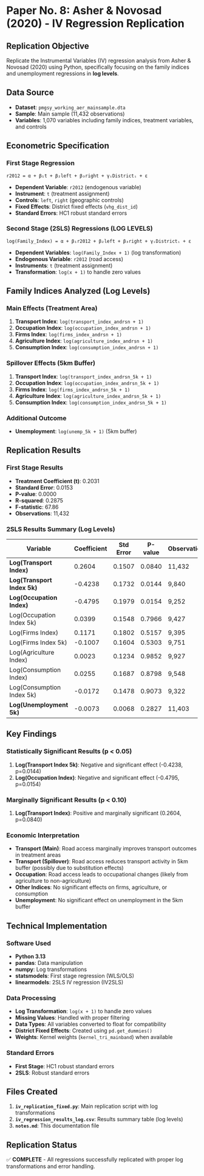 # Paper No. 8: Asher & Novosad (2020) - IV Regression Replication

## Replication Objective
Replicate the Instrumental Variables (IV) regression analysis from Asher & Novosad (2020) using Python, specifically focusing on the family indices and unemployment regressions in **log levels**.

## Data Source
- **Dataset**: `pmgsy_working_aer_mainsample.dta`
- **Sample**: Main sample (11,432 observations)
- **Variables**: 1,070 variables including family indices, treatment variables, and controls

## Econometric Specification

### First Stage Regression
```
r2012 = α + β₁t + β₂left + β₃right + γᵢDistrictᵢ + ε
```
- **Dependent Variable**: `r2012` (endogenous variable)
- **Instrument**: `t` (treatment assignment)
- **Controls**: `left`, `right` (geographic controls)
- **Fixed Effects**: District fixed effects (`vhg_dist_id`)
- **Standard Errors**: HC1 robust standard errors

### Second Stage (2SLS) Regressions (LOG LEVELS)
```
log(Family_Index) = α + β₁r2012 + β₂left + β₃right + γᵢDistrictᵢ + ε
```
- **Dependent Variables**: `log(Family_Index + 1)` (log transformation)
- **Endogenous Variable**: `r2012` (road access)
- **Instruments**: `t` (treatment assignment)
- **Transformation**: `log(x + 1)` to handle zero values

## Family Indices Analyzed (Log Levels)

### Main Effects (Treatment Area)
1. **Transport Index**: `log(transport_index_andrsn + 1)`
2. **Occupation Index**: `log(occupation_index_andrsn + 1)`
3. **Firms Index**: `log(firms_index_andrsn + 1)`
4. **Agriculture Index**: `log(agriculture_index_andrsn + 1)`
5. **Consumption Index**: `log(consumption_index_andrsn + 1)`

### Spillover Effects (5km Buffer)
1. **Transport Index**: `log(transport_index_andrsn_5k + 1)`
2. **Occupation Index**: `log(occupation_index_andrsn_5k + 1)`
3. **Firms Index**: `log(firms_index_andrsn_5k + 1)`
4. **Agriculture Index**: `log(agriculture_index_andrsn_5k + 1)`
5. **Consumption Index**: `log(consumption_index_andrsn_5k + 1)`

### Additional Outcome
- **Unemployment**: `log(unemp_5k + 1)` (5km buffer)

## Replication Results

### First Stage Results
- **Treatment Coefficient (t)**: 0.2031
- **Standard Error**: 0.0153
- **P-value**: 0.0000
- **R-squared**: 0.2875
- **F-statistic**: 67.86
- **Observations**: 11,432

### 2SLS Results Summary (Log Levels)

| Variable | Coefficient | Std Error | P-value | Observations |
|----------|-------------|-----------|---------|--------------|
| **Log(Transport Index)** | 0.2604 | 0.1507 | 0.0840 | 11,432 |
| **Log(Transport Index 5k)** | -0.4238 | 0.1732 | 0.0144 | 9,840 |
| **Log(Occupation Index)** | -0.4795 | 0.1979 | 0.0154 | 9,252 |
| Log(Occupation Index 5k) | 0.0399 | 0.1548 | 0.7966 | 9,427 |
| Log(Firms Index) | 0.1171 | 0.1802 | 0.5157 | 9,395 |
| Log(Firms Index 5k) | -0.1007 | 0.1604 | 0.5303 | 9,751 |
| Log(Agriculture Index) | 0.0023 | 0.1234 | 0.9852 | 9,927 |
| Log(Consumption Index) | 0.0255 | 0.1687 | 0.8798 | 9,548 |
| Log(Consumption Index 5k) | -0.0172 | 0.1478 | 0.9073 | 9,322 |
| **Log(Unemployment 5k)** | -0.0073 | 0.0068 | 0.2827 | 11,403 |

## Key Findings

### Statistically Significant Results (p < 0.05)
1. **Log(Transport Index 5k)**: Negative and significant effect (-0.4238, p=0.0144)
2. **Log(Occupation Index)**: Negative and significant effect (-0.4795, p=0.0154)

### Marginally Significant Results (p < 0.10)
1. **Log(Transport Index)**: Positive and marginally significant (0.2604, p=0.0840)

### Economic Interpretation
- **Transport (Main)**: Road access marginally improves transport outcomes in treatment areas
- **Transport (Spillover)**: Road access reduces transport activity in 5km buffer (possibly due to substitution effects)
- **Occupation**: Road access leads to occupational changes (likely from agriculture to non-agriculture)
- **Other Indices**: No significant effects on firms, agriculture, or consumption
- **Unemployment**: No significant effect on unemployment in the 5km buffer

## Technical Implementation

### Software Used
- **Python 3.13**
- **pandas**: Data manipulation
- **numpy**: Log transformations
- **statsmodels**: First stage regression (WLS/OLS)
- **linearmodels**: 2SLS IV regression (IV2SLS)

### Data Processing
- **Log Transformation**: `log(x + 1)` to handle zero values
- **Missing Values**: Handled with proper filtering
- **Data Types**: All variables converted to float for compatibility
- **District Fixed Effects**: Created using `pd.get_dummies()`
- **Weights**: Kernel weights (`kernel_tri_mainband`) when available

### Standard Errors
- **First Stage**: HC1 robust standard errors
- **2SLS**: Robust standard errors

## Files Created
1. **`iv_replication_fixed.py`**: Main replication script with log transformations
2. **`iv_regression_results_log.csv`**: Results summary table (log levels)
3. **`notes.md`**: This documentation file

## Replication Status
✅ **COMPLETE** - All regressions successfully replicated with proper log transformations and error handling.
